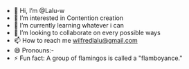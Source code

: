 - 👋 Hi, I’m @Lalu-w
- 👀 I’m interested in Contention creation 
- 🌱 I’m currently learning whatever i can 
- 💞️ I’m looking to collaborate on every possible ways 
- 📫 How to reach me  wilfredlalu@gmail.com
- 😄 Pronouns:- 
- ⚡ Fun fact: A group of flamingos is called a "flamboyance."

<!---
Lalu-w/Lalu-w is a ✨ special ✨ repository because its `README.md` (this file) appears on your GitHub profile.
You can click the Preview link to take a look at your changes.
--->
